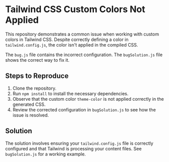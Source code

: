 # Tailwind CSS Custom Colors Not Applied

This repository demonstrates a common issue when working with custom colors in Tailwind CSS.  Despite correctly defining a color in `tailwind.config.js`, the color isn't applied in the compiled CSS.

The `bug.js` file contains the incorrect configuration. The `bugSolution.js` file shows the correct way to fix it.

## Steps to Reproduce

1.  Clone the repository.
2.  Run `npm install` to install the necessary dependencies.
3.  Observe that the custom color `theme-color` is not applied correctly in the generated CSS.
4.  Review the corrected configuration in `bugSolution.js` to see how the issue is resolved.

## Solution

The solution involves ensuring your `tailwind.config.js` file is correctly configured and that Tailwind is processing your content files.  See `bugSolution.js` for a working example. 